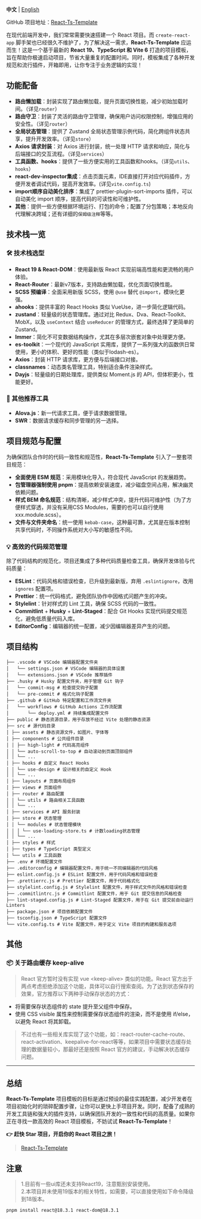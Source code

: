 **中文** | [English](./README.en-US.md)

GitHub 项目地址：[React-Ts-Template](https://github.com/huangmingfu/react-ts-template)

在现代前端开发中，我们常常需要快速搭建一个 React 项目。而 `create-react-app` 脚手架也已经很久不维护了，为了解决这一需求，**React-Ts-Template** 应运而生！这是一个基于最新的 **React 19、TypeScript 和 Vite 6** 打造的项目模板，旨在帮助你极速启动项目，节省大量重复的配置时间。同时，模板集成了各种开发规范和流行插件，开箱即用，让你专注于业务逻辑的实现！

## 功能配备

- **路由懒加载**：封装实现了路由懒加载，提升页面切换性能，减少初始加载时间。（详见`router`）
- **路由守卫**：封装了灵活的路由守卫管理，确保用户访问权限控制，增强应用的安全性。（详见`router`）
- **全局状态管理**：提供了 Zustand 全局状态管理示例代码，简化跨组件状态共享，提升开发效率。（详见`store`）
- **Axios 请求封装**：对 Axios 进行封装，统一处理 HTTP 请求和响应，简化与后端接口的交互流程。（详见`services`）
- **工具函数、hooks**：提供了一些方便实用的工具函数和hooks。（详见`utils`、`hooks`）
- **react-dev-inspector集成**：点击页面元素，IDE直接打开对应代码插件，方便开发者调试代码，提高开发效率。(详见`vite.config.ts`)
- **import顺序自动美化排序**：集成了 prettier-plugin-sort-imports 插件，可以自动美化 import 顺序，提高代码的可读性和可维护性。
- **其他**：提供一些方便根据环境运行、打包的命令；配置了分包策略；本地反向代理解决跨域；还有详细的`保姆级注释`等等。

## 技术栈一览

### 🛠 技术栈选型

- **React 19 & React-DOM**：使用最新版 React 实现前端高性能和更流畅的用户体验。
- **React-Router**：最新v7版本，支持路由懒加载，优化页面切换性能。
- **SCSS 预编译**：全面采用新版 SCSS，使用 `@use` 替代 `@import`，模块化更强。
- **ahooks**：提供丰富的 React Hooks 类似 VueUse，进一步简化逻辑代码。
- **zustand**：轻量级的状态管理库。通过对比 Redux、Dva、React-Toolkit、MobX，以及 `useContext` 结合 `useReducer` 的管理方式，最终选择了更简单的 Zustand。
- **Immer**：简化不可变数据结构操作，尤其在多层次嵌套对象中处理更方便。
- **es-toolkit**：一个现代的 JavaScript 实用库，提供了一系列强大的函数供日常使用，更小的体积、更好的性能（类似于lodash-es）。
- **Axios**：封装 HTTP 请求库，更方便与后端接口对接。
- **classnames**：动态类名管理工具，特别适合条件渲染样式。
- **Dayjs**：轻量级的日期处理库，提供类似 Moment.js 的 API，但体积更小，性能更好。

### 🔧 其他推荐工具

- **Alova.js**：新一代请求工具，便于请求数据管理。
- **SWR**：数据请求缓存和同步管理的另一选择。

## 项目规范与配置

为确保团队合作时的代码一致性和规范性，**React-Ts-Template** 引入了一整套项目规范：

- **全面使用 ESM 规范**：采用模块化导入，符合现代 JavaScript 的发展趋势。
- **包管理器强制使用 pnpm**：提高依赖安装速度，减少磁盘空间占用，解决幽灵依赖问题。
- **样式 BEM 命名规范**：结构清晰，减少样式冲突，提升代码可维护性（为了方便样式穿透，并没有采用CSS Modules，需要的也可以自行使用xxx.module.scss）。
- **文件与文件夹命名**：统一使用 `kebab-case`，这种最可靠，尤其是在版本控制共享代码时，不同操作系统对大小写的敏感性不同。

### 💡 高效的代码规范管理

除了代码结构的规范化，项目还集成了多种代码质量检查工具，确保开发体验与代码质量：

- **ESLint**：代码风格和错误检查，已升级到最新版，弃用 `.eslintignore`，改用 `ignores` 配置项。
- **Prettier**：统一代码格式，避免团队协作中因格式问题产生的冲突。
- **Stylelint**：针对样式的 Lint 工具，确保 SCSS 代码的一致性。
- **Commitlint** + **Husky** + **Lint-Staged**：配合 Git Hooks 实现代码提交规范化，避免低质量代码入库。
- **EditorConfig**：编辑器的统一配置，减少因编辑器差异产生的问题。

## 项目结构

```tree
├── .vscode # VSCode 编辑器配置文件夹
│   └── settings.json # VSCode 编辑器的具体设置
│   └── extensions.json # VSCode 推荐插件
├── .husky # Husky 配置文件夹，用于管理 Git 钩子
│   └── commit-msg # 检查提交钩子配置
│   └── pre-commit # 格式化钩子配置
├── .github # GitHub 特定配置和工作流文件夹
│   └── workflows # GitHub Actions 工作流配置
│       └── deploy.yml # 持续集成配置文件
├── public # 静态资源目录，用于存放不经过 Vite 处理的静态资源
├── src # 源代码目录
│ ├── assets # 静态资源文件，如图片、字体等
│ ├── components # 公共组件目录
│ │ ├── high-light # 代码高亮组件
│ │ └── auto-scroll-to-top # 自动滚动到页面顶部组件
│ │ └── ...
│ ├── hooks # 自定义 React Hooks
│ │ └── use-design # 设计相关的自定义 Hook
│ │ └── ...
│ ├── layouts # 页面布局组件
│ ├── views # 页面组件
│ ├── router # 路由配置
│ │ └── utils # 路由相关工具函数
│ │ └── ...
│ ├── services # API 服务封装
│ ├── store # 状态管理
│ │ └── modules # 状态管理模块
│ │ │ └── use-loading-store.ts # 计数loading状态管理
│ │ └── ...
│ ├── styles # 样式
│ ├── types # TypeScript 类型定义
│ └── utils # 工具函数
├── .env # 环境配置文件
├── .editorconfig # 编辑器配置文件，用于统一不同编辑器的代码风格
├── eslint.config.js # ESLint 配置文件，用于代码风格和错误检查
├── .prettierrc.js # Prettier 配置文件，用于代码格式化
├── stylelint.config.js # Stylelint 配置文件，用于样式文件的风格和错误检查
├── .commitlintrc.js # Commitlint 配置文件，用于 Git 提交信息的风格检查
├── lint-staged.config.js # Lint-Staged 配置文件，用于在 Git 提交前自动运行 Linters
├── package.json # 项目依赖配置文件
├── tsconfig.json # TypeScript 配置文件
└── vite.config.ts # Vite 配置文件，用于定义 Vite 项目的构建和服务选项
```

## 其他

### 📦 关于路由缓存 keep-alive

> React 官方暂时没有实现 vue \<keep-alive\> 类似的功能。React 官方出于两点考虑拒绝添加这个功能，具体可以自行搜索查阅。为了达到状态保存的效果，官方推荐以下两种手动保存状态的方式：

- 将需要保存状态组件的 state 提升至父组件中保存。
- 使用 CSS visible 属性来控制需要保存状态组件的渲染，而不是使用 if/else，以避免 React 将其卸载。

> 不过也有一些相关库实现了这个功能，如：react-router-cache-route、react-activation、keepalive-for-react等等，如果项目中需要状态缓存处理的数据量较小，那最好还是按照 React 官方的建议，手动解决状态缓存问题。

---

## 总结

**React-Ts-Template** 项目模板的目标是通过预设的最佳实践配置，减少开发者在项目初始化时的琐碎配置步骤，让你可以更快上手项目开发。同时，配备了成熟的开发工具链和强大的插件支持，以确保团队开发的一致性和代码的高质量。如果你正在寻找一款高效的 React 项目模板，不妨试试 **React-Ts-Template**！

**👉 赶快 Star 项目，开启你的 React 项目之旅！**

> [React-Ts-Template](https://github.com/huangmingfu/react-ts-template)

## 注意
> 1.目前有一些ui库还未支持React19，注意甄别安装使用。  
> 2.本项目并未使用19版本的相关特性，如需要，可以直接使用如下命令降级到18版本。  
```bash
pnpm install react@18.3.1 react-dom@18.3.1
```
